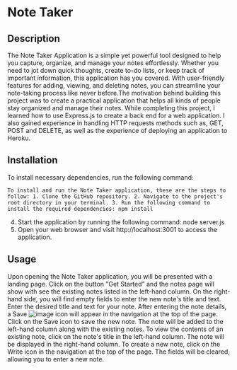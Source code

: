 # Note Taker
  

  ## Description
  
  The Note Taker Application is a simple yet powerful tool designed to help you capture, organize, and manage your notes effortlessly. Whether you need to jot down quick thoughts, create to-do lists, or keep track of important information, this application has you covered. With user-friendly features for adding, viewing, and deleting notes, you can streamline your note-taking process like never before.The motivation behind building this project was to create a practical application that helps all kinds of people stay organized and manage their notes.      While completing this project, I learned how to use Express.js to create a back end for a web application. I also gained experience in handling HTTP requests methods such as, GET, POST and DELETE, as well as the experience of deploying an application to Heroku.

  ## Installation

  To install necessary dependencies, run the following command:

    To install and run the Note Taker application, these are the steps to follow: 1. Clone the GitHub repository. 2. Navigate to the project's root directory in your terminal. 3. Run the following command to install the required dependencies: npm install
4. Start the application by running the following command: node server.js
5. Open your web browser and visit http://localhost:3001 to access the application.


  ## Usage

Upon opening the Note Taker application, you will be presented with a landing page. Click on the button "Get Started" and the notes page will show with see the existing notes listed in the left-hand column. On the right-hand side, you will find empty fields to enter the new note's title and text. Enter the desired title and text for your note. After entering the note details, a Save ![image](https://github.com/k-pineda/Note_Taker/assets/128410226/a5d58ebc-71c8-436e-b87c-ab4d6b3e894c)
 icon will appear in the navigation at the top of the page. Click on the Save icon to save the new note. The note will be added to the left-hand column along with the existing notes.
To view the contents of an existing note, click on the note's title in the left-hand column. The note will be displayed in the right-hand column.
To create a new note, click on the Write icon in the navigation at the top of the page. The fields will be cleared, allowing you to enter a new note.

  
  
